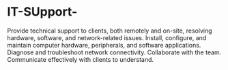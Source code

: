 # IT-SUpport-
Provide technical support to clients, both remotely and on-site, resolving hardware, software, and network-related issues. Install, configure, and maintain computer hardware, peripherals, and software applications. Diagnose and troubleshoot network connectivity. Collaborate with the team. Communicate effectively with clients to understand.
